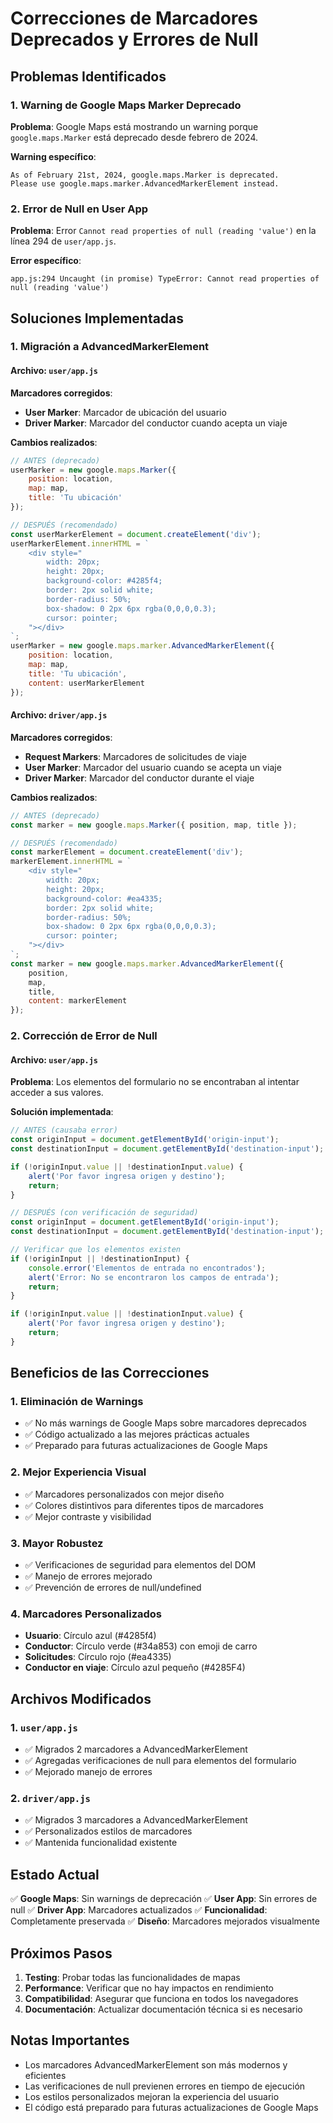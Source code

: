 # Correcciones de Marcadores Deprecados y Errores de Null

## Problemas Identificados

### 1. Warning de Google Maps Marker Deprecado
**Problema**: Google Maps está mostrando un warning porque `google.maps.Marker` está deprecado desde febrero de 2024.

**Warning específico**:
```
As of February 21st, 2024, google.maps.Marker is deprecated. 
Please use google.maps.marker.AdvancedMarkerElement instead.
```

### 2. Error de Null en User App
**Problema**: Error `Cannot read properties of null (reading 'value')` en la línea 294 de `user/app.js`.

**Error específico**:
```
app.js:294 Uncaught (in promise) TypeError: Cannot read properties of null (reading 'value')
```

## Soluciones Implementadas

### 1. Migración a AdvancedMarkerElement

#### Archivo: `user/app.js`
**Marcadores corregidos**:
- **User Marker**: Marcador de ubicación del usuario
- **Driver Marker**: Marcador del conductor cuando acepta un viaje

**Cambios realizados**:
```javascript
// ANTES (deprecado)
userMarker = new google.maps.Marker({ 
    position: location, 
    map: map, 
    title: 'Tu ubicación' 
});

// DESPUÉS (recomendado)
const userMarkerElement = document.createElement('div');
userMarkerElement.innerHTML = `
    <div style="
        width: 20px; 
        height: 20px; 
        background-color: #4285f4; 
        border: 2px solid white; 
        border-radius: 50%; 
        box-shadow: 0 2px 6px rgba(0,0,0,0.3);
        cursor: pointer;
    "></div>
`;
userMarker = new google.maps.marker.AdvancedMarkerElement({
    position: location,
    map: map,
    title: 'Tu ubicación',
    content: userMarkerElement
});
```

#### Archivo: `driver/app.js`
**Marcadores corregidos**:
- **Request Markers**: Marcadores de solicitudes de viaje
- **User Marker**: Marcador del usuario cuando se acepta un viaje
- **Driver Marker**: Marcador del conductor durante el viaje

**Cambios realizados**:
```javascript
// ANTES (deprecado)
const marker = new google.maps.Marker({ position, map, title });

// DESPUÉS (recomendado)
const markerElement = document.createElement('div');
markerElement.innerHTML = `
    <div style="
        width: 20px; 
        height: 20px; 
        background-color: #ea4335; 
        border: 2px solid white; 
        border-radius: 50%; 
        box-shadow: 0 2px 6px rgba(0,0,0,0.3);
        cursor: pointer;
    "></div>
`;
const marker = new google.maps.marker.AdvancedMarkerElement({ 
    position, 
    map, 
    title,
    content: markerElement
});
```

### 2. Corrección de Error de Null

#### Archivo: `user/app.js`
**Problema**: Los elementos del formulario no se encontraban al intentar acceder a sus valores.

**Solución implementada**:
```javascript
// ANTES (causaba error)
const originInput = document.getElementById('origin-input');
const destinationInput = document.getElementById('destination-input');

if (!originInput.value || !destinationInput.value) {
    alert('Por favor ingresa origen y destino');
    return;
}

// DESPUÉS (con verificación de seguridad)
const originInput = document.getElementById('origin-input');
const destinationInput = document.getElementById('destination-input');

// Verificar que los elementos existen
if (!originInput || !destinationInput) {
    console.error('Elementos de entrada no encontrados');
    alert('Error: No se encontraron los campos de entrada');
    return;
}

if (!originInput.value || !destinationInput.value) {
    alert('Por favor ingresa origen y destino');
    return;
}
```

## Beneficios de las Correcciones

### 1. Eliminación de Warnings
- ✅ No más warnings de Google Maps sobre marcadores deprecados
- ✅ Código actualizado a las mejores prácticas actuales
- ✅ Preparado para futuras actualizaciones de Google Maps

### 2. Mejor Experiencia Visual
- ✅ Marcadores personalizados con mejor diseño
- ✅ Colores distintivos para diferentes tipos de marcadores
- ✅ Mejor contraste y visibilidad

### 3. Mayor Robustez
- ✅ Verificaciones de seguridad para elementos del DOM
- ✅ Manejo de errores mejorado
- ✅ Prevención de errores de null/undefined

### 4. Marcadores Personalizados
- **Usuario**: Círculo azul (#4285f4)
- **Conductor**: Círculo verde (#34a853) con emoji de carro
- **Solicitudes**: Círculo rojo (#ea4335)
- **Conductor en viaje**: Círculo azul pequeño (#4285F4)

## Archivos Modificados

### 1. `user/app.js`
- ✅ Migrados 2 marcadores a AdvancedMarkerElement
- ✅ Agregadas verificaciones de null para elementos del formulario
- ✅ Mejorado manejo de errores

### 2. `driver/app.js`
- ✅ Migrados 3 marcadores a AdvancedMarkerElement
- ✅ Personalizados estilos de marcadores
- ✅ Mantenida funcionalidad existente

## Estado Actual

✅ **Google Maps**: Sin warnings de deprecación
✅ **User App**: Sin errores de null
✅ **Driver App**: Marcadores actualizados
✅ **Funcionalidad**: Completamente preservada
✅ **Diseño**: Marcadores mejorados visualmente

## Próximos Pasos

1. **Testing**: Probar todas las funcionalidades de mapas
2. **Performance**: Verificar que no hay impactos en rendimiento
3. **Compatibilidad**: Asegurar que funciona en todos los navegadores
4. **Documentación**: Actualizar documentación técnica si es necesario

## Notas Importantes

- Los marcadores AdvancedMarkerElement son más modernos y eficientes
- Las verificaciones de null previenen errores en tiempo de ejecución
- Los estilos personalizados mejoran la experiencia del usuario
- El código está preparado para futuras actualizaciones de Google Maps
